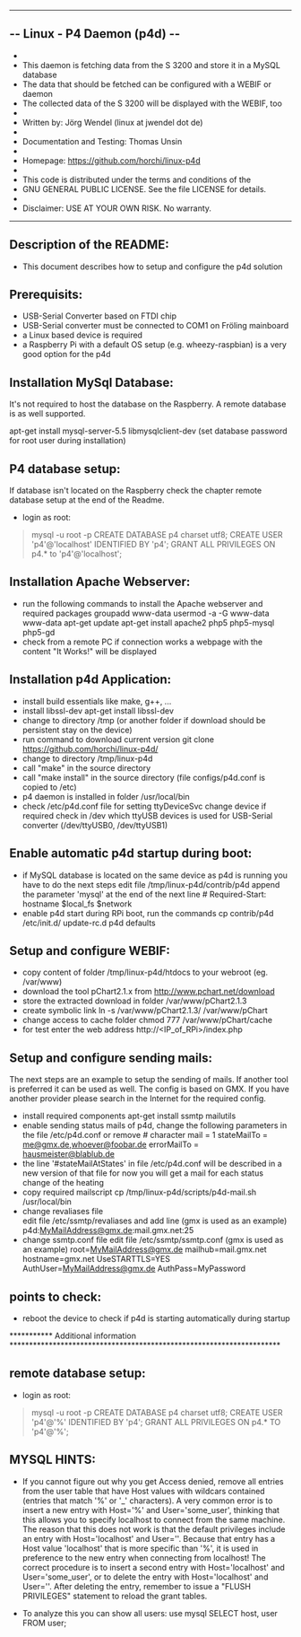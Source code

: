 -----------------------------------------------------------------------------------
--                             Linux - P4 Daemon (p4d)                           --
-----------------------------------------------------------------------------------
-
- This daemon is fetching data from the S 3200 and store it in a MySQL database
- The data that should be fetched can be configured with a WEBIF or daemon
- The collected data of the S 3200 will be displayed with the WEBIF, too
-
- Written by:                 Jörg Wendel (linux at jwendel dot de)
-
- Documentation and Testing:  Thomas Unsin
-
- Homepage:   https://github.com/horchi/linux-p4d
-
- This code is distributed under the terms and conditions of the
- GNU GENERAL PUBLIC LICENSE. See the file LICENSE for details.
-
- Disclaimer: USE AT YOUR OWN RISK. No warranty.
-----------------------------------------------------------------------------------


Description of the README:
--------------------------

- This document describes how to setup and configure the p4d solution


Prerequisits:
-------------

- USB-Serial Converter based on FTDI chip
- USB-Serial converter must be connected to COM1 on Fröling mainboard
- a Linux based device is required
- a Raspberry Pi with a default OS setup (e.g. wheezy-raspbian) is a very good option for the p4d


Installation MySql Database:
----------------------------

It's not required to host the database on the Raspberry. A remote database is as well supported.

apt-get install mysql-server-5.5 libmysqlclient-dev
	(set database password for root user during installation)

	
P4 database setup:
------------------

If database isn't located on the Raspberry check the chapter remote database setup at the end of the Readme.

- login as root: 
> mysql -u root -p
  CREATE DATABASE p4 charset utf8;
  CREATE USER 'p4'@'localhost' IDENTIFIED BY 'p4';
  GRANT ALL PRIVILEGES ON p4.* to 'p4'@'localhost';


Installation Apache Webserver:
------------------------------

- run the following commands to install the Apache webserver and required packages
	groupadd www-data
	usermod -a -G www-data www-data
	apt-get update
	apt-get install apache2 php5 php5-mysql php5-gd
- check from a remote PC if connection works
	a webpage with the content "It Works!" will be displayed


Installation p4d Application:
-----------------------------

- install build essentials like make, g++, ...
- install libssl-dev 
  apt-get install libssl-dev
- change to directory /tmp (or another folder if download should be persistent stay on the device)
- run command to download current version
	git clone https://github.com/horchi/linux-p4d/
- change to directory /tmp/linux-p4d
- call "make" in the source directory
- call "make install" in the source directory (file configs/p4d.conf is copied to /etc)
- p4 daemon is installed in folder /usr/local/bin
- check /etc/p4d.conf file for setting ttyDeviceSvc
	change device if required
	check in /dev which ttyUSB devices is used for USB-Serial converter (/dev/ttyUSB0, /dev/ttyUSB1)


Enable automatic p4d startup during boot:
-----------------------------------------

- if MySQL database is located on the same device as p4d is running you have to do the next steps
	edit file /tmp/linux-p4d/contrib/p4d
	append the parameter 'mysql' at the end of the next line
		# Required-Start:    hostname $local_fs $network
- enable p4d start during RPi boot, run the commands
	cp contrib/p4d /etc/init.d/
	update-rc.d p4d defaults


Setup and configure WEBIF:
--------------------------

- copy content of folder /tmp/linux-p4d/htdocs to your webroot (eg. /var/www)
- download the tool pChart2.1.x from http://www.pchart.net/download
- store the extracted download in folder /var/www/pChart2.1.3
- create symbolic link
	ln -s /var/www/pChart2.1.3/ /var/www/pChart
- change access to cache folder 
	chmod 777 /var/www/pChart/cache
- for test enter the web address http://<IP_of_RPi>/index.php 


Setup and configure sending mails:
----------------------------------

The next steps are an example to setup the sending of mails. If another tool is preferred it can be used as well. The config is based on GMX. If you have another provider please search in the Internet for the required config.
- install required components
	apt-get install ssmtp mailutils
- enable sending status mails of p4d, change the following parameters in the file /etc/p4d.conf or remove # character
	mail = 1
	stateMailTo = me@gmx.de,whoever@foobar.de
	errorMailTo = hausmeister@blablub.de
- the line '#stateMailAtStates' in file /etc/p4d.conf will be described in a new version of that file
	for now you will get a mail for each status change of the heating
- copy required mailscript
	cp /tmp/linux-p4d/scripts/p4d-mail.sh /usr/local/bin
- change revaliases file	
  edit file /etc/ssmtp/revaliases and add line (gmx is used as an example)
	p4d:MyMailAddress@gmx.de:mail.gmx.net:25
- change ssmtp.conf file
  edit file /etc/ssmtp/ssmtp.conf (gmx is used as an example)
	root=MyMailAddress@gmx.de
	mailhub=mail.gmx.net
	hostname=gmx.net
	UseSTARTTLS=YES
	AuthUser=MyMailAddress@gmx.de
	AuthPass=MyPassword


points to check:
----------------

- reboot the device to check if p4d is starting automatically during startup
	
	

*********** Additional information *********************************************************************

remote database setup:
----------------------

- login as root: 
> mysql -u root -p
 CREATE DATABASE p4 charset utf8;
 CREATE USER 'p4'@'%' IDENTIFIED BY 'p4';
 GRANT ALL PRIVILEGES ON p4.* TO 'p4'@'%';


MYSQL HINTS:
------------
- If you cannot figure out why you get Access denied, remove all entries from the user table 
  that have Host values with wildcars contained (entries that match '%' or '_' characters). 
  A very common error is to insert a new entry with Host='%' and User='some_user', 
  thinking that this allows you to specify localhost to connect from the same machine. 
  The reason that this does not work is that the default privileges include an 
  entry with Host='localhost' and User=''. Because that entry has a Host value 'localhost' 
  that is more specific than '%', it is used in preference to the new entry when connecting 
  from localhost! The correct procedure is to insert a second entry with Host='localhost' 
  and User='some_user', or to delete the entry with Host='localhost' and User=''. 
  After deleting the entry, remember to issue a "FLUSH PRIVILEGES" statement to reload the grant tables. 

- To analyze this you can show all users:
 use mysql
 SELECT host, user FROM user;
